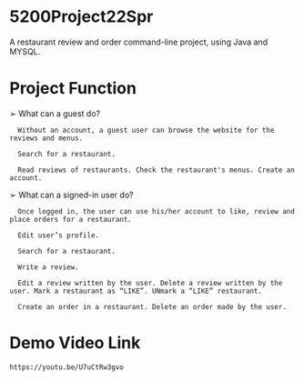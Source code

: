 # 5200Project22Spr


A restaurant review and order command-line project, using Java and MYSQL.

# Project Function

➢ What can a guest do?

      Without an account, a guest user can browse the website for the reviews and menus.
      
      Search for a restaurant.
      
      Read reviews of restaurants. Check the restaurant's menus. Create an account.

➢ What can a signed-in user do?

      Once logged in, the user can use his/her account to like, review and place orders for a restaurant.
      
      Edit user’s profile.
      
      Search for a restaurant.
      
      Write a review.
      
      Edit a review written by the user. Delete a review written by the user. Mark a restaurant as “LIKE”. UNmark a “LIKE” restaurant. 
      
      Create an order in a restaurant. Delete an order made by the user.
      
      
 # Demo Video Link
    https://youtu.be/U7uCtRw3gvo
